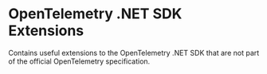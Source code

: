 # OpenTelemetry .NET SDK Extensions

Contains useful extensions to the OpenTelemetry .NET SDK that are not part of
the official OpenTelemetry specification.
